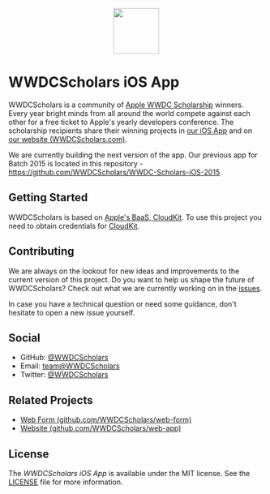 <p align="center"><a href="https://wwdcscholars.com" target="_blank"><img width="90" height="90" src="https://raw.githubusercontent.com/WWDCScholars/web-form/master/.github/logo.png"></a></p>

# WWDCScholars iOS App
WWDCScholars is a community of [Apple WWDC Scholarship](https://developer.apple.com/wwdc/scholarships/) winners. Every year bright minds from all around the world compete against each other for a free ticket to Apple's yearly developers conference. The scholarship recipients share their winning projects in [our iOS App](https://itunes.apple.com/us/app/scholars-of-wwdc/id999731893?mt=8) and on [our website (WWDCScholars.com)](https://wwdcscholars.com).

We are currently building the next version of the app. Our previous app for Batch 2015 is located in this repository - https://github.com/WWDCScholars/WWDC-Scholars-iOS-2015

## Getting Started
WWDCScholars is based on [Apple's BaaS, CloudKit](https://developer.apple.com/icloud/cloudkit/). To use this project you need to obtain credentials for [CloudKit](https://developer.apple.com/library/content/documentation/DataManagement/Conceptual/CloudKitQuickStart/Introduction/Introduction.html#//apple_ref/doc/uid/TP40014987).

## Contributing
We are always on the lookout for new ideas and improvements to the current version of this project. Do you want to help us shape the future of WWDCScholars? Check out what we are currently working on in the [issues](https://github.com/WWDCScholars/iOS-app/issues).

In case you have a technical question or need some guidance, don't hesitate to open a new issue yourself.

## Social
- GitHub: [@WWDCScholars](https://github.com/WWDCScholars)
- Email: [team@WWDCScholars](mailto:team@WWDCScholars.com)
- Twitter: [@WWDCScholars](https://twitter.com/WWDCScholars)

## Related Projects
- [Web Form (github.com/WWDCScholars/web-form)](https://github.com/WWDCScholars/web-form)
- [Website (github.com/WWDCScholars/web-app)](https://github.com/WWDCScholars/web-app)

## License
The *WWDCScholars iOS App* is available under the MIT license. See the [LICENSE](https://github.com/WWDCScholars/iOS-app/blob/master/LICENSE) file for more information.
